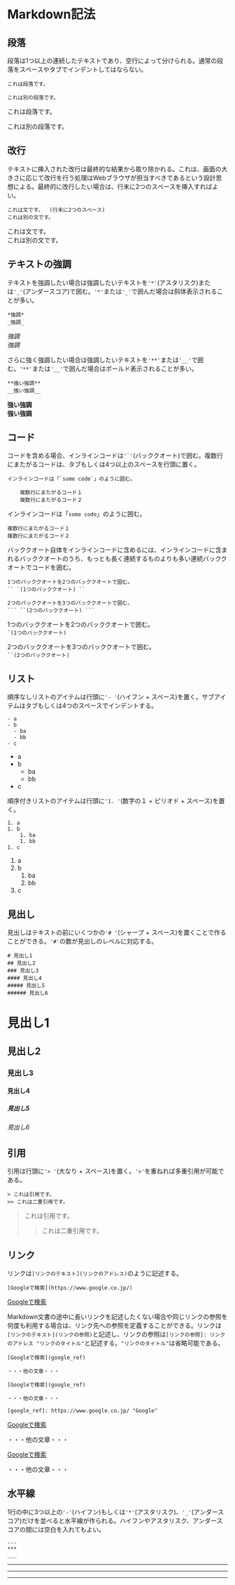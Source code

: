 # Markdown記法

## 段落

段落は1つ以上の連続したテキストであり、空行によって分けられる。通常の段落をスペースやタブでインデントしてはならない。

    これは段落です。
    
    これは別の段落です。

これは段落です。
    
これは別の段落です。

## 改行

テキストに挿入された改行は最終的な結果から取り除かれる。これは、画面の大きさに応じて改行を行う処理はWebブラウザが担当すべきであるという設計思想による。最終的に改行したい場合は、行末に2つのスペースを挿入すればよい。

    これは文です。  (行末に2つのスペース)
    これは別の文です。

これは文です。  
これは別の文です。

## テキストの強調

テキストを強調したい場合は強調したいテキストを`'*'`(アスタリスク)または`'_'`(アンダースコア)で囲む。`'*'`または`'_'`で囲んだ場合は斜体表示されることが多い。

    *強調*
    _強調_

*強調*  
_強調_

さらに強く強調したい場合は強調したいテキストを`'**'`または`'__'`で囲む。`'**'`または`'__'`で囲んだ場合はボールド表示されることが多い。

    **強い強調**
    __強い強調__

**強い強調**  
__強い強調__

## コード

コードを含める場合、インラインコードは``'`'``(バッククオート)で囲む。複数行にまたがるコードは、タブもしくは4つ以上のスペースを行頭に置く。

    インラインコードは「`some code`」のように囲む。

        複数行にまたがるコード１
        複数行にまたがるコード２

インラインコードは「`some code`」のように囲む。

    複数行にまたがるコード１
    複数行にまたがるコード２

バッククオート自体をインラインコードに含めるには、インラインコードに含まれるバッククオートのうち、もっとも長く連続するものよりも多い連続バッククオートでコードを囲む。

    1つのバッククオートを2つのバッククオートで囲む。
    `` `(1つのバッククオート) ``
    
    2つのバッククオートを3つのバッククオートで囲む。
    ``` ``(2つのバッククオート) ```

1つのバッククオートを2つのバッククオートで囲む。  
`` `(1つのバッククオート) ``

2つのバッククオートを3つのバッククオートで囲む。  
``` ``(2つのバッククオート) ```

## リスト

順序なしリストのアイテムは行頭に`'- '`(ハイフン + スペース)を置く。サブアイテムはタブもしくは4つのスペースでインデントする。

    - a
    - b
      - ba
      - bb
    - c

- a
- b
  - ba
  - bb
- c

順序付きリストのアイテムは行頭に`'1. '`(数字の１ + ピリオド + スペース)を置く。

    1. a
    1. b
        1. ba
        1. bb
    1. c

1. a
1. b
    1. ba
    1. bb
1. c

## 見出し

見出しはテキストの前にいくつかの`'# '`(シャープ + スペース)を置くことで作ることができる。`'#'`の数が見出しのレベルに対応する。

    # 見出し1
    ## 見出し2
    ### 見出し3
    #### 見出し4
    ##### 見出し5
    ###### 見出し6

# 見出し1
## 見出し2
### 見出し3
#### 見出し4
##### 見出し5
###### 見出し6

## 引用

引用は行頭に`'> '`(大なり + スペース)を置く。`'>'`を重ねれば多重引用が可能である。

    > これは引用です。
    >> これは二重引用です。

> これは引用です。
>> これは二重引用です。

## リンク

リンクは`[リンクのテキスト](リンクのアドレス)`のように記述する。

    [Googleで検索](https://www.google.co.jp/)

[Googleで検索](https://www.google.co.jp/)

Markdown文書の途中に長いリンクを記述したくない場合や同じリンクの参照を何度も利用する場合は、リンク先への参照を定義することができる。リンクは`[リンクのテキスト](リンクの参照)`と記述し、リンクの参照は`[リンクの参照]: リンクのアドレス "リンクのタイトル"`と記述する。`"リンクのタイトル"`は省略可能である。

    [Googleで検索](google_ref)

    ・・・他の文章・・・

    [Googleで検索](google_ref)

    ・・・他の文章・・・

    [google_ref]: https://www.google.co.jp/ "Google"

[Googleで検索](google_ref)

・・・他の文章・・・

[Googleで検索](google_ref)

・・・他の文章・・・

[google_ref]: https://www.google.co.jp/ "Google"

## 水平線

1行の中に3つ以上の`'-'`(ハイフン)もしくは`'*'`(アスタリスク)、`'_'`(アンダースコア)だけを並べると水平線が作られる。ハイフンやアスタリスク、アンダースコアの間には空白を入れてもよい。

    ---
    ***
    ___

---
***
___
